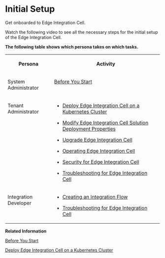 <!-- loio64ac76194462444b8b652d90fd87b1e7 -->

# Initial Setup

Get onboarded to Edge Integration Cell.

Watch the following video to see all the necessary steps for the initial setup of the Edge Integration Cell.



**The following table shows which persona takes on which tasks.**


<table>
<tr>
<th valign="top">

Persona

</th>
<th valign="top">

Activity

</th>
</tr>
<tr>
<td valign="top">

System Administrator

</td>
<td valign="top">

[Before You Start](before-you-start-1d116bd.md)

</td>
</tr>
<tr>
<td valign="top">

Tenant Administrator

</td>
<td valign="top">

-   [Deploy Edge Integration Cell on a Kubernetes Cluster](deploy-edge-integration-cell-on-a-kubernetes-cluster-e1d44b6.md)

-   [Modify Edge Integration Cell Solution Deployment Properties](modify-edge-integration-cell-solution-deployment-properties-6a060ff.md)

-   [Upgrade Edge Integration Cell](upgrade-edge-integration-cell-27c3926.md)

-   [Operating Edge Integration Cell](operating-edge-integration-cell-2af17b8.md)

-   [Security for Edge Integration Cell](60-Security/security-for-edge-integration-cell-b9871b2.md)

-   [Troubleshooting for Edge Integration Cell](troubleshooting-for-edge-integration-cell-816d9e4.md)




</td>
</tr>
<tr>
<td valign="top">

Integration Developer

</td>
<td valign="top">

-   [Creating an Integration Flow](50-Development/creating-an-integration-flow-da53d93.md)

-   [Troubleshooting for Edge Integration Cell](troubleshooting-for-edge-integration-cell-816d9e4.md)




</td>
</tr>
</table>

**Related Information**  


[Before You Start](before-you-start-1d116bd.md "")

[Deploy Edge Integration Cell on a Kubernetes Cluster](deploy-edge-integration-cell-on-a-kubernetes-cluster-e1d44b6.md "")

